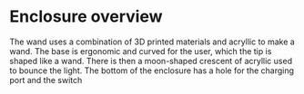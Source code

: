 # Enclosure overview

The wand uses a combination of 3D printed materials and acryllic to make a wand. The base is ergonomic and curved for the user, which the tip is shaped like a wand. There is then a moon-shaped crescent of acryllic used to bounce the light. The bottom of the enclosure has a hole for the charging port and the switch